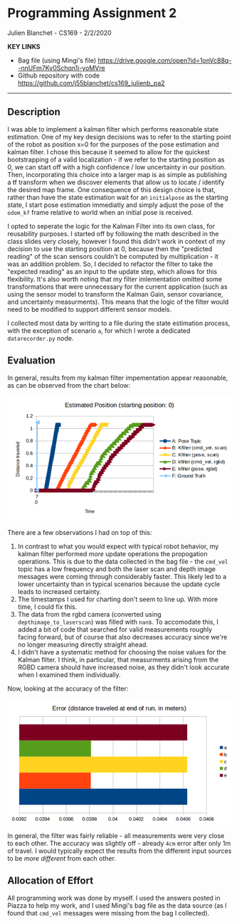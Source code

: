 # Programming Assignment 2
Julien Blanchet - CS169 - 2/2/2020

**KEY LINKS**
* Bag file (using Mingi's file) https://drive.google.com/open?id=1onVc88q--nnUFm7Kv0Schqn1i-yoMVre
* Github repository with code https://github.com/j55blanchet/cs169_julienb_pa2
<hr>

## Description

I was able to implement a kalman filter which performs reasonable state estimation. One of my key design decisions was to refer to the starting point of the robot as position x=0 for the purposes of the pose estimation and kalman filter. I chose this because it seemed to allow for the quickest bootstrapping of a valid localization - if we refer to the starting position as 0, we can start off with a high confidence / low uncertainty in our position. Then, incorporating this choice into a larger map is as simple as publishing a tf transform when we discover elements that allow us to locate / identify the desired map frame. One consequence of this design choice is that, rather than have the state estimation wait for an `initialpose` as the starting state, I start pose estimation immediatly and simply adjust the pose of the `odom_kf` frame relative to world when an initial pose is received.

I opted to seperate the logic for the Kalman Filter into its own class, for reusability purposes. I started off by following the math described in the class slides very closely, however I found this didn't work in context of my decision to use the starting position at 0, because then the "predicted reading" of the scan sensors couldn't be computed by multiplication - it was an addition problem. So, I decided to refactor the filter to take the "expected reading" as an input to the update step, which allows for this flexibility. It's also worth noting that my filter imlementation omitted some transformations that were unnecessary for the current application (such as using the sensor model to transform the Kalman Gain, sensor covariance, and uncertainty measurments). This means that the logic of the filter would need to be modified to support different sensor models.

I collected most data by writing to a file during the state estimation process, with the exception of scenario `a`, for which I wrote a dedicated `datarecorder.py` node.

## Evaluation 

In general, results from my kalman filter impementation appear reasonable, as can be observed from the chart below:

![Image plotting the state estimates in scenarios a-f](plots.png)

There are a few observations I had on top of this:
1. In contrast to what you would expect with typical robot behavior, my kalman filter performed *more* update operations the propogation operations. This is due to the data collected in the bag file - the `cmd_vel` topic has a low frequency and both the laser scan and depth image messages were coming through considerably faster. This likely led to a lower uncertainty than in typical scenarios because the update cycle leads to increased certainty.
2. The timestamps I used for charting don't seem to line up. With more time, I could fix this.
3. The data from the rgbd camera (converted using `depthimage_to_laserscan`) was filled with `nan`s. To accomodate this, I added a bit of code that searched for valid measurements roughly facing forward, but of course that also decreases accuracy since we're no longer measuring directly straight ahead.
4. I didn't have a systematic method for choosing the noise values for the Kalman filter. I think, in particular, that measurments arising from the RGBD camera should have increased noise, as they didn't look accurate when I examined them individually.

Now, looking at the accuracy of the filter:

![Image plotting the estimation errors in each scenario](errors.png)

In general, the filter was fairly reliable - all measurements were very close to each other. The accuracy was slightly off - already `4cm` error after only 1m of travel. I would typically expect the results from the different input sources to be *more different* from each other. 

## Allocation of Effort
All programming work was done by myself. I used the answers posted in Piazza to help my work, and I used Mingi's bag file as the data source (as I found that `cmd_vel` messages were missing from the bag I collected).
